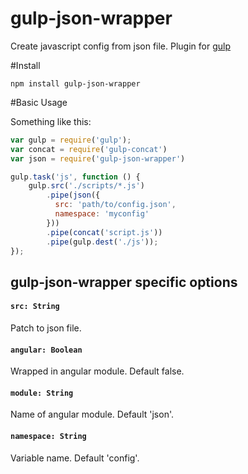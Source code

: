 gulp-json-wrapper
=================

Create javascript config from json file. Plugin for [gulp](https://github.com/gulpjs/gulp)

#Install

```
npm install gulp-json-wrapper
```

#Basic Usage

Something like this:

```javascript
var gulp = require('gulp');
var concat = require('gulp-concat')
var json = require('gulp-json-wrapper')

gulp.task('js', function () {
	gulp.src('./scripts/*.js')
	    .pipe(json({
	      src: 'path/to/config.json',
	      namespace: 'myconfig'
	    }))
		.pipe(concat('script.js'))
		.pipe(gulp.dest('./js'));
});
```


## gulp-json-wrapper specific options

#### `src: String`

Patch to json file.

#### `angular: Boolean`

Wrapped in angular module. Default false.

#### `module: String`

Name of angular module. Default 'json'.

#### `namespace: String`

Variable name. Default 'config'.